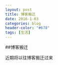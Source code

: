 ```yaml
---
layout: post
title: 博客搬迁
date: 2016-1-03
categories: blog
header-color: "#678"
tags: [生活]
---
```


##博客搬迁

近期将以往博客搬迁过来

